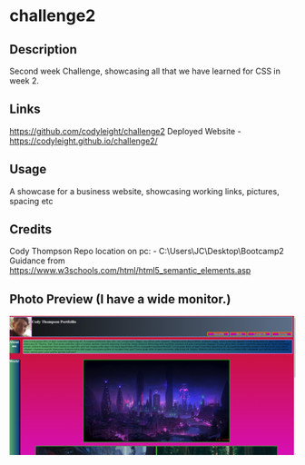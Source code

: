 # challenge2

## Description

Second week Challenge, showcasing all that we have learned for CSS in week 2.

## Links

https://github.com/codyleight/challenge2
Deployed Website - https://codyleight.github.io/challenge2/

## Usage

A showcase for a business website, showcasing working links, pictures, spacing etc
## Credits

Cody Thompson
Repo location on pc: - C:\Users\JC\Desktop\Bootcamp2
Guidance from https://www.w3schools.com/html/html5_semantic_elements.asp

## Photo Preview (I have a wide monitor.)
 
![Alt text](image.png)